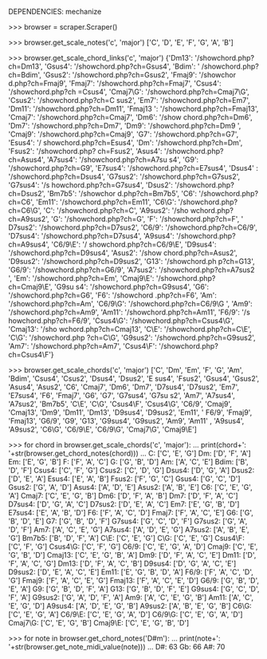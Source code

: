 DEPENDENCIES: mechanize

\>\>\> browser = scraper.Scraper()

\>\>\> browser.get_scale_notes('c', 'major')
['C', 'D', 'E', 'F', 'G', 'A', 'B']

\>\>\> browser.get_scale_chord_links('c', 'major')
{'Dm13': '/showchord.php?ch=Dm13', 'Gsus4': '/showchord.php?ch=Gsus4', 'Bdim': '
/showchord.php?ch=Bdim', 'Gsus2': '/showchord.php?ch=Gsus2', 'Fmaj9': '/showchor
d.php?ch=Fmaj9', 'Fmaj7': '/showchord.php?ch=Fmaj7', 'Csus4': '/showchord.php?ch
=Csus4', 'Cmaj7\\G': '/showchord.php?ch=Cmaj7\\G', 'Csus2': '/showchord.php?ch=C
sus2', 'Em7': '/showchord.php?ch=Em7', 'Dm11': '/showchord.php?ch=Dm11', 'Fmaj13
': '/showchord.php?ch=Fmaj13', 'Cmaj7': '/showchord.php?ch=Cmaj7', 'Dm6': '/show
chord.php?ch=Dm6', 'Dm7': '/showchord.php?ch=Dm7', 'Dm9': '/showchord.php?ch=Dm9
', 'Cmaj9': '/showchord.php?ch=Cmaj9', 'G7': '/showchord.php?ch=G7', 'Esus4': '/
showchord.php?ch=Esus4', 'Dm': '/showchord.php?ch=Dm', 'Fsus2': '/showchord.php?
ch=Fsus2', 'Asus4': '/showchord.php?ch=Asus4', 'A7sus4': '/showchord.php?ch=A7su
s4', 'G9': '/showchord.php?ch=G9', 'E7sus4': '/showchord.php?ch=E7sus4', 'Dsus4'
: '/showchord.php?ch=Dsus4', 'G7sus2': '/showchord.php?ch=G7sus2', 'G7sus4': '/s
howchord.php?ch=G7sus4', 'Dsus2': '/showchord.php?ch=Dsus2', 'Bm7b5': '/showchor
d.php?ch=Bm7b5', 'C6': '/showchord.php?ch=C6', 'Em11': '/showchord.php?ch=Em11',
 'C6\\G': '/showchord.php?ch=C6\\G', 'C': '/showchord.php?ch=C', 'A9sus2': '/sho
wchord.php?ch=A9sus2', 'G': '/showchord.php?ch=G', 'F': '/showchord.php?ch=F', '
D7sus2': '/showchord.php?ch=D7sus2', 'C6/9': '/showchord.php?ch=C6/9', 'D7sus4':
 '/showchord.php?ch=D7sus4', 'A9sus4': '/showchord.php?ch=A9sus4', 'C6/9\\E': '/
showchord.php?ch=C6/9\\E', 'D9sus4': '/showchord.php?ch=D9sus4', 'Asus2': '/show
chord.php?ch=Asus2', 'D9sus2': '/showchord.php?ch=D9sus2', 'G13': '/showchord.ph
p?ch=G13', 'G6/9': '/showchord.php?ch=G6/9', 'A7sus2': '/showchord.php?ch=A7sus2
', 'Em': '/showchord.php?ch=Em', 'Cmaj9\\E': '/showchord.php?ch=Cmaj9\\E', 'G9su
s4': '/showchord.php?ch=G9sus4', 'G6': '/showchord.php?ch=G6', 'F6': '/showchord
.php?ch=F6', 'Am': '/showchord.php?ch=Am', 'C6/9\\G': '/showchord.php?ch=C6/9\\G
', 'Am9': '/showchord.php?ch=Am9', 'Am11': '/showchord.php?ch=Am11', 'F6/9': '/s
howchord.php?ch=F6/9', 'Csus4\\G': '/showchord.php?ch=Csus4\\G', 'Cmaj13': '/sho
wchord.php?ch=Cmaj13', 'C\\E': '/showchord.php?ch=C\\E', 'C\\G': '/showchord.php
?ch=C\\G', 'G9sus2': '/showchord.php?ch=G9sus2', 'Am7': '/showchord.php?ch=Am7',
 'Csus4\\F': '/showchord.php?ch=Csus4\\F'}

\>\>\> browser.get_scale_chords('c', 'major')
['C', 'Dm', 'Em', 'F', 'G', 'Am', 'Bdim', 'Csus4', 'Csus2', 'Dsus4', 'Dsus2', 'E
sus4', 'Fsus2', 'Gsus4', 'Gsus2', 'Asus4', 'Asus2', 'C6', 'Cmaj7', 'Dm6', 'Dm7',
 'D7sus4', 'D7sus2', 'Em7', 'E7sus4', 'F6', 'Fmaj7', 'G6', 'G7', 'G7sus4', 'G7su
s2', 'Am7', 'A7sus4', 'A7sus2', 'Bm7b5', 'C\\E', 'C\\G', 'Csus4\\F', 'Csus4\\G',
 'C6/9', 'Cmaj9', 'Cmaj13', 'Dm9', 'Dm11', 'Dm13', 'D9sus4', 'D9sus2', 'Em11', '
F6/9', 'Fmaj9', 'Fmaj13', 'G6/9', 'G9', 'G13', 'G9sus4', 'G9sus2', 'Am9', 'Am11'
, 'A9sus4', 'A9sus2', 'C6\\G', 'C6/9\\E', 'C6/9\\G', 'Cmaj7\\G', 'Cmaj9\\E']

\>\>\> for chord in browser.get_scale_chords('c', 'major'):
...  print(chord+': '+str(browser.get_chord_notes(chord)))
...
C: ['C', 'E', 'G']
Dm: ['D', 'F', 'A']
Em: ['E', 'G', 'B']
F: ['F', 'A', 'C']
G: ['G', 'B', 'D']
Am: ['A', 'C', 'E']
Bdim: ['B', 'D', 'F']
Csus4: ['C', 'F', 'G']
Csus2: ['C', 'D', 'G']
Dsus4: ['D', 'G', 'A']
Dsus2: ['D', 'E', 'A']
Esus4: ['E', 'A', 'B']
Fsus2: ['F', 'G', 'C']
Gsus4: ['G', 'C', 'D']
Gsus2: ['G', 'A', 'D']
Asus4: ['A', 'D', 'E']
Asus2: ['A', 'B', 'E']
C6: ['C', 'E', 'G', 'A']
Cmaj7: ['C', 'E', 'G', 'B']
Dm6: ['D', 'F', 'A', 'B']
Dm7: ['D', 'F', 'A', 'C']
D7sus4: ['D', 'G', 'A', 'C']
D7sus2: ['D', 'E', 'A', 'C']
Em7: ['E', 'G', 'B', 'D']
E7sus4: ['E', 'A', 'B', 'D']
F6: ['F', 'A', 'C', 'D']
Fmaj7: ['F', 'A', 'C', 'E']
G6: ['G', 'B', 'D', 'E']
G7: ['G', 'B', 'D', 'F']
G7sus4: ['G', 'C', 'D', 'F']
G7sus2: ['G', 'A', 'D', 'F']
Am7: ['A', 'C', 'E', 'G']
A7sus4: ['A', 'D', 'E', 'G']
A7sus2: ['A', 'B', 'E', 'G']
Bm7b5: ['B', 'D', 'F', 'A']
C\E: ['C', 'E', 'G']
C\G: ['C', 'E', 'G']
Csus4\F: ['C', 'F', 'G']
Csus4\G: ['C', 'F', 'G']
C6/9: ['C', 'E', 'G', 'A', 'D']
Cmaj9: ['C', 'E', 'G', 'B', 'D']
Cmaj13: ['C', 'E', 'G', 'B', 'A']
Dm9: ['D', 'F', 'A', 'C', 'E']
Dm11: ['D', 'F', 'A', 'C', 'G']
Dm13: ['D', 'F', 'A', 'C', 'B']
D9sus4: ['D', 'G', 'A', 'C', 'E']
D9sus2: ['D', 'E', 'A', 'C', 'E']
Em11: ['E', 'G', 'B', 'D', 'A']
F6/9: ['F', 'A', 'C', 'D', 'G']
Fmaj9: ['F', 'A', 'C', 'E', 'G']
Fmaj13: ['F', 'A', 'C', 'E', 'D']
G6/9: ['G', 'B', 'D', 'E', 'A']
G9: ['G', 'B', 'D', 'F', 'A']
G13: ['G', 'B', 'D', 'F', 'E']
G9sus4: ['G', 'C', 'D', 'F', 'A']
G9sus2: ['G', 'A', 'D', 'F', 'A']
Am9: ['A', 'C', 'E', 'G', 'B']
Am11: ['A', 'C', 'E', 'G', 'D']
A9sus4: ['A', 'D', 'E', 'G', 'B']
A9sus2: ['A', 'B', 'E', 'G', 'B']
C6\G: ['C', 'E', 'G', 'A']
C6/9\E: ['C', 'E', 'G', 'A', 'D']
C6/9\G: ['C', 'E', 'G', 'A', 'D']
Cmaj7\G: ['C', 'E', 'G', 'B']
Cmaj9\E: ['C', 'E', 'G', 'B', 'D']

\>\>\> for note in browser.get_chord_notes('D#m'):
...  print(note+': '+str(browser.get_note_midi_value(note)))
...
D#: 63
Gb: 66
A#: 70